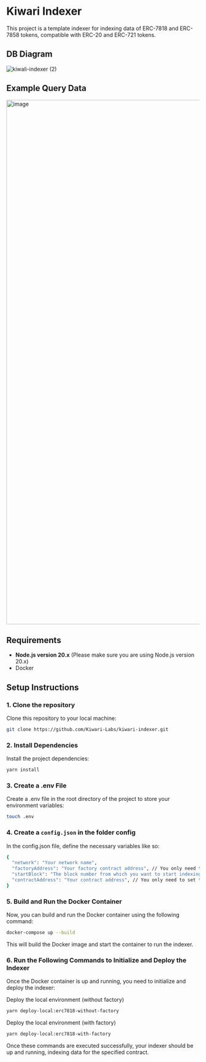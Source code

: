 # Kiwari Indexer
This project is a template indexer for indexing data of ERC-7818 and ERC-7858 tokens, compatible with ERC-20 and ERC-721 tokens.

## DB Diagram
![kiwali-indexer (2)](https://github.com/user-attachments/assets/0c6de5fe-dc9a-4ca5-b917-9a13273c4018)

## Example Query Data
<img width="1366" alt="image" src="https://github.com/user-attachments/assets/2fde928f-2b8e-496f-bd37-264c9e182871" />

## Requirements

- **Node.js version 20.x** (Please make sure you are using Node.js version 20.x)
- Docker

## Setup Instructions

### 1. Clone the repository

Clone this repository to your local machine:

```bash
git clone https://github.com/Kiwari-Labs/kiwari-indexer.git
```

### 2. Install Dependencies

Install the project dependencies:

```bash
yarn install
```

### 3. Create a .env File

Create a .env file in the root directory of the project to store your environment variables:

```bash
touch .env
```

### 4. Create a ``config.json`` in the folder config

In the config.json file, define the necessary variables like so:

```bash
{
  "network": "Your network name",
  "factoryAddress": "Your factory contract address", // You only need to set the value when you want to index token data deployed through the factory.
  "startBlock": "The block number from which you want to start indexing.",
  "contractAddress": "Your contract address", // You only need to set the value when you want to index token data that was not deployed through the factory.
}
```

### 5. Build and Run the Docker Container

Now, you can build and run the Docker container using the following command:

```bash
docker-compose up --build
```
This will build the Docker image and start the container to run the indexer.

### 6. Run the Following Commands to Initialize and Deploy the Indexer
Once the Docker container is up and running, you need to initialize and deploy the indexer:

Deploy the local environment (without factory)

```bash
yarn deploy-local:erc7818-without-factory
```

Deploy the local environment (with factory)

```bash
yarn deploy-local:erc7818-with-factory
```
Once these commands are executed successfully, your indexer should be up and running, indexing data for the specified contract.




